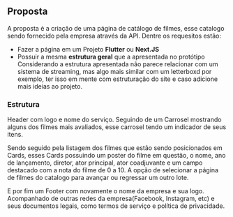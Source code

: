 ## Proposta
A proposta é a criação de uma página de catálogo de filmes, esse catalogo sendo fornecido pela empresa através da API.
Dentre os requesitos estão:
- Fazer a página em um Projeto **Flutter** ou **Next.JS**
- Possuir a mesma **estrutura geral** que a apresentada no protótipo
Considerando a estrutura apresentada não parece relacionar com um sistema de streaming, mas algo mais similar com um letterboxd por exemplo, ter isso em mente com estruturação do site e caso adicione mais ideias ao projeto.

### Estrutura
Header com logo e nome do serviço. Seguindo de um Carrosel mostrando alguns dos filmes mais avaliados, esse carrosel tendo um indicador de seus itens.

Sendo seguido pela listagem dos filmes que estão sendo posicionados em Cards, esses Cards possuindo um poster do filme em questão, o nome, ano de lançamento, diretor, ator principal, ator coadjuvante e um campo destacado com a nota do filme de 0 a 10. A opção de selecionar a página de filmes do catalogo para avançar ou regressar um outro lote.

E por fim um Footer com novamente o nome da empresa e sua logo. Acompanhado de outras redes da empresa(Facebook, Instagram, etc) e seus documentos legais, como termos de serviço e política de privacidade.

